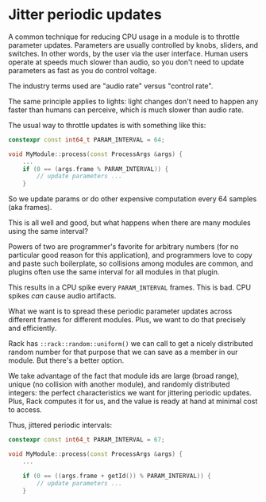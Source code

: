 # Jitter periodic updates

A common technique for reducing CPU usage in a module is to throttle parameter updates.
Parameters are usually controlled by knobs, sliders, and switches.
In other words, by the user via the user interface.
Human users operate at speeds much slower than audio, so you don't need to update parameters as fast as you do control voltage.

The industry terms used are "audio rate" versus "control rate".

The same principle applies to lights: light changes don't need to happen any faster than humans can perceive, which is much slower than audio rate.

The usual way to throttle updates is with something like this:

```cpp
constexpr const int64_t PARAM_INTERVAL = 64;

void MyModule::process(const ProcessArgs &args) {
    ...
    if (0 == (args.frame % PARAM_INTERVAL)) {
        // update parameters ...
    }
```

So we update params or do other expensive computation every 64 samples (aka frames).

This is all well and good, but what happens when there are many modules using the same interval?

Powers of two are programmer's favorite for arbitrary numbers (for no particular good reason for this application), and programmers love to copy and paste such boilerplate, so collisions among modules are common, and plugins often use the same interval for all modules in that plugin.

This results in a CPU spike every `PARAM_INTERVAL` frames.
This is bad. CPU spikes _can_ cause audio artifacts.

What we want is to spread these periodic parameter updates across different frames for different modules.
Plus, we want to do that precisely and efficiently.

Rack has `::rack::random::uniform()` we can call to get a nicely distributed random number for that purpose that we can save as a member in our module. But there's a better option.

We take advantage of the fact that module ids are large (broad range), unique (no collision with another module), and randomly distributed integers: the perfect characteristics we want for jittering periodic updates. Plus, Rack computes it for us, and the value is ready at hand at minimal cost to access.

Thus, jittered periodic intervals:

```cpp
constexpr const int64_t PARAM_INTERVAL = 67;

void MyModule::process(const ProcessArgs &args) {
    ...

    if (0 == ((args.frame + getId()) % PARAM_INTERVAL)) {
        // update parameters ...
    }

```
